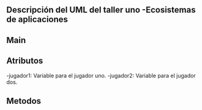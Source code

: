 Descripción del UML del taller uno -Ecosistemas de aplicaciones
-------------------------------------------------
Main
--------------------------------------------------
Atributos 
-------------------------
-jugador1: Variable para el jugador uno.
-jugador2: Variable para el jugador dos.

Metodos
-------------------
